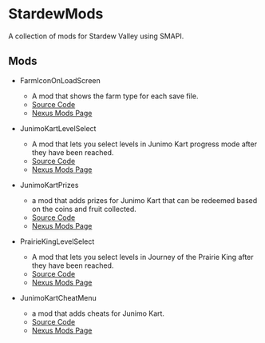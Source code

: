 # StardewMods
 
A collection of mods for Stardew Valley using SMAPI.

## Mods

- FarmIconOnLoadScreen
  - A mod that shows the farm type for each save file.
  - [Source Code](https://github.com/BradyBromley/StardewMods/tree/main/FarmIconOnLoadScreen)
  - [Nexus Mods Page](https://www.nexusmods.com/stardewvalley/mods/24344)

- JunimoKartLevelSelect
  - A mod that lets you select levels in Junimo Kart progress mode after they have been reached.
  - [Source Code](https://github.com/BradyBromley/StardewMods/tree/main/JunimoKartLevelSelect)
  - [Nexus Mods Page](https://www.nexusmods.com/stardewvalley/mods/25140)

- JunimoKartPrizes
  - a mod that adds prizes for Junimo Kart that can be redeemed based on the coins and fruit collected.
  - [Source Code](https://github.com/BradyBromley/StardewMods/tree/main/JunimoKartPrizes)
  - [Nexus Mods Page](https://www.nexusmods.com/stardewvalley/mods/25968)

- PrairieKingLevelSelect
  - A mod that lets you select levels in Journey of the Prairie King after they have been reached.
  - [Source Code](https://github.com/BradyBromley/StardewMods/tree/main/PrairieKingLevelSelect)
  - [Nexus Mods Page](https://www.nexusmods.com/stardewvalley/mods/26183)

- JunimoKartCheatMenu
  - a mod that adds cheats for Junimo Kart.
  - [Source Code](https://github.com/BradyBromley/StardewMods/tree/main/JunimoKartCheatMenu)
  - [Nexus Mods Page](https://www.nexusmods.com/stardewvalley/mods/31634)

